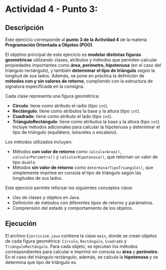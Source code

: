 # Actividad 4 - Punto 3:

## Descripción

Este ejercicio corresponde al **punto 3 de la Actividad 4** de la materia **Programación Orientada a Objetos (POO)**.

El objetivo principal de este ejercicio es **modelar distintas figuras geométricas** utilizando clases, atributos y métodos que permiten calcular propiedades importantes como **área, perímetro, hipotenusa** (en el caso del triángulo rectángulo), y también **determinar el tipo de triángulo** según la longitud de sus lados. Además, se pone en práctica la definición de **métodos con y sin valores de retorno**, cumpliendo con la estructura de signatura especificada en la consigna.

Cada clase representa una figura geométrica:

* **Círculo**: tiene como atributo el radio (tipo `int`).
* **Rectángulo**: tiene como atributos la base y la altura (tipo `int`).
* **Cuadrado**: tiene como atributo el lado (tipo `int`).
* **TriánguloRectángulo**: tiene como atributos la base y la altura (tipo `int`). Incluye métodos adicionales para calcular la hipotenusa y determinar el tipo de triángulo (equilátero, isósceles o escaleno).

Los métodos utilizados incluyen:

* Métodos **con valor de retorno** como `calcularArea()`, `calcularPerimetro()` y `calcularHipotenusa()`, que retornan un valor de tipo `double`.
* Métodos **sin valor de retorno** como `determinarTipoTriangulo()`, que simplemente imprime en consola el tipo de triángulo según las longitudes de sus lados.

Este ejercicio permite reforzar los siguientes conceptos clave:

* Uso de clases y objetos en Java.
* Definición de métodos con diferentes tipos de retorno y parámetros.
* Comprensión del estado y comportamiento de los objetos.

## Ejecución

El archivo `Ejercicio4.java` contiene la clase `main`, donde se crean objetos de cada figura geométrica: `Círculo`, `Rectángulo`, `Cuadrado` y `TriánguloRectángulo`. Para cada objeto, se ejecutan los métodos correspondientes para calcular e imprimir en consola su **área** y **perímetro**. En el caso del triángulo rectángulo, además, se calcula la **hipotenusa** y se determina qué tipo de triángulo es.


